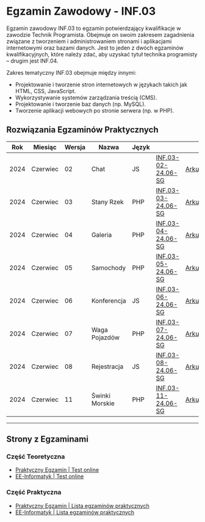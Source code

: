 # Egzamin Zawodowy - INF.03

Egzamin zawodowy INF.03 to egzamin potwierdzający kwalifikacje w zawodzie Technik Programista. Obejmuje on swoim zakresem zagadnienia związane z tworzeniem i administrowaniem stronami i aplikacjami internetowymi oraz bazami danych. Jest to jeden z dwóch egzaminów kwalifikacyjnych, które należy zdać, aby uzyskać tytuł technika programisty – drugim jest INF.04.

Zakres tematyczny INF.03 obejmuje między innymi:

- Projektowanie i tworzenie stron internetowych w językach takich jak HTML, CSS, JavaScript.
- Wykorzystywanie systemów zarządzania treścią (CMS).
- Projektowanie i tworzenie baz danych (np. MySQL).
- Tworzenie aplikacji webowych po stronie serwera (np. w PHP).

## Rozwiązania Egzaminów Praktycznych

| Rok  | Miesiąc  | Wersja | Nazwa          | Język |                                         |                                                            |                                      |
| ---- | -------- | ------ | -------------- | ----- | --------------------------------------- | ---------------------------------------------------------- | ------------------------------------ |
| 2024 | Czerwiec | 02     | Chat           | JS    | [INF.03-02-24.06-SG](inf_03_2024_06_02) | [Arkusz](inf_03_2024_06_02/inf_03_2024_06_02_SG_kolor.pdf) | [Pliki](inf_03_2024_06_02/pliki.zip) |
| 2024 | Czerwiec | 03     | Stany Rzek     | PHP   | [INF.03-03-24.06-SG](inf_03_2024_06_03) | [Arkusz](inf_03_2024_06_03/inf_03_2024_06_03_SG_kolor.pdf) | [Pliki](inf_03_2024_06_03/pliki.zip) |
| 2024 | Czerwiec | 04     | Galeria        | PHP   | [INF.03-04-24.06-SG](inf_03_2024_06_04) | [Arkusz](inf_03_2024_06_04/inf_03_2024_06_04_SG_kolor.pdf) | [Pliki](inf_03_2024_06_04/pliki.zip) |
| 2024 | Czerwiec | 05     | Samochody      | PHP   | [INF.03-05-24.06-SG](inf_03_2024_06_05) | [Arkusz](inf_03_2024_06_05/inf_03_2024_06_05_SG_kolor.pdf) | [Pliki](inf_03_2024_06_05/pliki.zip) |
| 2024 | Czerwiec | 06     | Konferencja    | JS    | [INF.03-06-24.06-SG](inf_03_2024_06_06) | [Arkusz](inf_03_2024_06_06/inf_03_2024_06_06_SG_kolor.pdf) | [Pliki](inf_03_2024_06_06/pliki.zip) |
| 2024 | Czerwiec | 07     | Waga Pojazdów  | PHP   | [INF.03-07-24.06-SG](inf_03_2024_06_07) | [Arkusz](inf_03_2024_06_07/inf_03_2024_06_07_SG_kolor.pdf) | [Pliki](inf_03_2024_06_07/pliki.zip) |
| 2024 | Czerwiec | 08     | Rejestracja    | JS    | [INF.03-08-24.06-SG](inf_03_2024_06_08) | [Arkusz](inf_03_2024_06_08/inf_03_2024_06_08_SG_kolor.pdf) | [Pliki](inf_03_2024_06_08/pliki.zip) |
| 2024 | Czerwiec | 11     | Świnki Morskie | PHP   | [INF.03-11-24.06-SG](inf_03_2024_06_11) | [Arkusz](inf_03_2024_06_11/inf_03_2024_06_11_SG_kolor.pdf) | [Pliki](inf_03_2024_06_11/pliki.zip) |

---

## Strony z Egzaminami

### Część Teoretyczna

- [Praktyczny Egzamin | Test online](https://www.praktycznyegzamin.pl/inf03ee09e14/teoria/)
- [EE-Informatyk | Test online](https://ee-informatyk.pl/inf03-ee09/test-online/)

### Część Praktyczna

- [Praktyczny Egzamin | Lista egzaminów praktycznych](https://www.praktycznyegzamin.pl/inf03ee09e14/praktyka/)
- [EE-Informatyk | Lista egzaminów praktycznych](https://ee-informatyk.pl/inf03-ee09/praktyka/)
